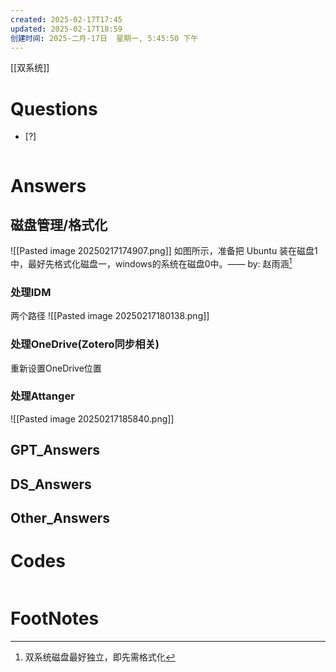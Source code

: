 ```yaml
---
created: 2025-02-17T17:45
updated: 2025-02-17T18:59
创建时间: 2025-二月-17日  星期一, 5:45:50 下午
---
```

[[双系统]]

# Questions

- [?] 

```python

```

# Answers

## 磁盘管理/格式化
![[Pasted image 20250217174907.png]]
如图所示，准备把 Ubuntu 装在磁盘1中，最好先格式化磁盘一，windows的系统在磁盘0中。—— by: 赵雨涵[^1]

### 处理IDM
两个路径
![[Pasted image 20250217180138.png]]

### 处理OneDrive(Zotero同步相关)
重新设置OneDrive位置

### 处理Attanger
![[Pasted image 20250217185840.png]]




## GPT_Answers


## DS_Answers


## Other_Answers


# Codes

```python

```


# FootNotes

[^1]: 双系统磁盘最好独立，即先需格式化